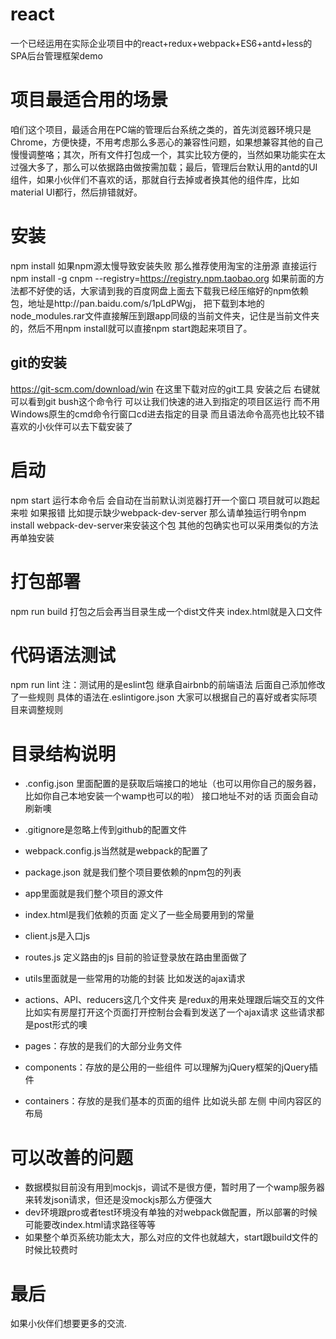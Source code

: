 # react
一个已经运用在实际企业项目中的react+redux+webpack+ES6+antd+less的SPA后台管理框架demo

# 项目最适合用的场景
咱们这个项目，最适合用在PC端的管理后台系统之类的，首先浏览器环境只是Chrome，方便快捷，不用考虑那么多恶心的兼容性问题，如果想兼容其他的自己慢慢调整咯；其次，所有文件打包成一个，其实比较方便的，当然如果功能实在太过强大多了，那么可以依据路由做按需加载；最后，管理后台默认用的antd的UI组件，如果小伙伴们不喜欢的话，那就自行去掉或者换其他的组件库，比如material UI都行，然后排错就好。

# 安装
npm install
如果npm源太慢导致安装失败  那么推荐使用淘宝的注册源 直接运行 npm install -g cnpm --registry=https://registry.npm.taobao.org 如果前面的方法都不好使的话，大家请到我的百度网盘上面去下载我已经压缩好的npm依赖包，地址是http://pan.baidu.com/s/1pLdPWgj，
把下载到本地的node_modules.rar文件直接解压到跟app同级的当前文件夹，记住是当前文件夹的，然后不用npm install就可以直接npm start跑起来项目了。

## git的安装
https://git-scm.com/download/win  在这里下载对应的git工具  安装之后  右键就可以看到git bush这个命令行  可以让我们快速的进入到指定的项目区运行  而不用Windows原生的cmd命令行窗口cd进去指定的目录 而且语法命令高亮也比较不错  喜欢的小伙伴可以去下载安装了

# 启动
npm  start
运行本命令后  会自动在当前默认浏览器打开一个窗口  项目就可以跑起来啦
如果报错  比如提示缺少webpack-dev-server   那么请单独运行明令npm install webpack-dev-server来安装这个包 其他的包确实也可以采用类似的方法再单独安装

# 打包部署
npm run build
打包之后会再当目录生成一个dist文件夹  index.html就是入口文件 

# 代码语法测试
npm run lint
注：测试用的是eslint包  继承自airbnb的前端语法  后面自己添加修改了一些规则
具体的语法在.eslintigore.json  大家可以根据自己的喜好或者实际项目来调整规则


# 目录结构说明
+ .config.json  里面配置的是获取后端接口的地址（也可以用你自己的服务器，比如你自己本地安装一个wamp也可以的啦）  接口地址不对的话   页面会自动刷新噢
+ .gitignore是忽略上传到github的配置文件
+ webpack.config.js当然就是webpack的配置了  
+ package.json  就是我们整个项目要依赖的npm包的列表
+ app里面就是我们整个项目的源文件  
+ index.html是我们依赖的页面  定义了一些全局要用到的常量
+ client.js是入口js  
+ routes.js  定义路由的js  目前的验证登录放在路由里面做了 
+ utils里面就是一些常用的功能的封装  比如发送的ajax请求
+ actions、API、reducers这几个文件夹  是redux的用来处理跟后端交互的文件 比如实有房屋打开这个页面打开控制台会看到发送了一个ajax请求  这些请求都是post形式的噢

+ pages：存放的是我们的大部分业务文件
+ components：存放的是公用的一些组件  可以理解为jQuery框架的jQuery插件
+ containers：存放的是我们基本的页面的组件  比如说头部 左侧 中间内容区的布局 


# 可以改善的问题
+ 数据模拟目前没有用到mockjs，调试不是很方便，暂时用了一个wamp服务器来转发json请求，但还是没mockjs那么方便强大
+ dev环境跟pro或者test环境没有单独的对webpack做配置，所以部署的时候可能要改index.html请求路径等等
+ 如果整个单页系统功能太大，那么对应的文件也就越大，start跟build文件的时候比较费时


# 最后
如果小伙伴们想要更多的交流.

